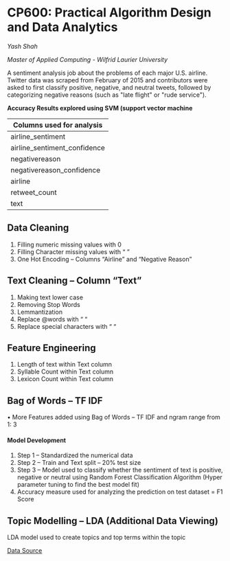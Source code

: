 # CP600: Practical Algorithm Design and Data Analytics

*Yash Shah*

*Master of Applied Computing - Wilfrid Laurier University*

A sentiment analysis job about the problems of each major U.S. airline. Twitter data was scraped from February of 2015 and contributors were asked to first classify positive, negative, and neutral tweets, followed by categorizing negative reasons (such as "late flight" or "rude service").

**Accuracy Results explored using SVM (support vector machine**
 
 
Columns used for analysis     | 
------------------------------| 
airline_sentiment             | 
airline_sentiment_confidence  | 
negativereason                |
negativereason_confidence     |
airline                       |
retweet_count                 |
text                          |

## Data Cleaning
1.	Filling numeric missing values with 0
2.	Filling Character missing values with “ ”
3.	One Hot Encoding – Columns “Airline” and “Negative Reason”

## Text Cleaning – Column “Text”
1.	Making text lower case
2.	Removing Stop Words 
3.	Lemmantization
4.	Replace @words with “ “
5.	Replace special characters with “ “

## Feature Engineering
1.	Length of text within Text column
2.	Syllable Count within Text column
3.	Lexicon Count within Text column

## Bag of Words – TF IDF
•	More Features added using Bag of Words – TF IDF and ngram range from 1: 3

#### Model Development
1.	Step 1 – Standardized the numerical data
2.	Step 2 – Train and Text split – 20% test size
3.	Step 3 – Model used to classify whether the sentiment of text is positive, negative or neutral using Random Forest Classification Algorithm
(Hyper parameter tuning to find the best model fit)
4.	Accuracy measure used for analyzing the prediction on test dataset = F1 Score

## Topic Modelling – LDA (Additional Data Viewing)
LDA model used to create topics and top terms within the topic


[Data Source](https://www.kaggle.com/crowdflower/twitter-airline-sentiment "Kaggle Link to DataSource")
